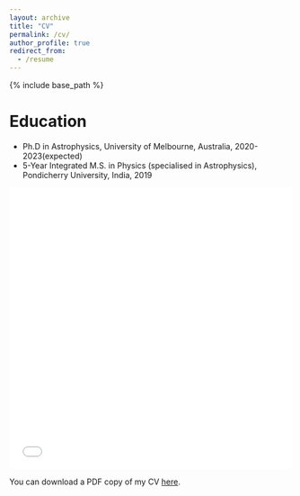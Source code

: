 ```yaml
---
layout: archive
title: "CV"
permalink: /cv/
author_profile: true
redirect_from:
  - /resume
---
```


{% include base_path %}

Education
======
* Ph.D in Astrophysics, University of Melbourne, Australia, 2020-2023(expected)
* 5-Year Integrated M.S. in Physics (specialised in Astrophysics), Pondicherry University, India, 2019

<iframe src="/files/pdf/Balu_Sreedhar_CV.pdf" width="100%" height="500" frameborder="no" border="0" marginwidth="0" marginheight="0"></iframe>

You can download a PDF copy of my CV [here](/files/pdf/Balu_Sreedhar_CV.pdf).
